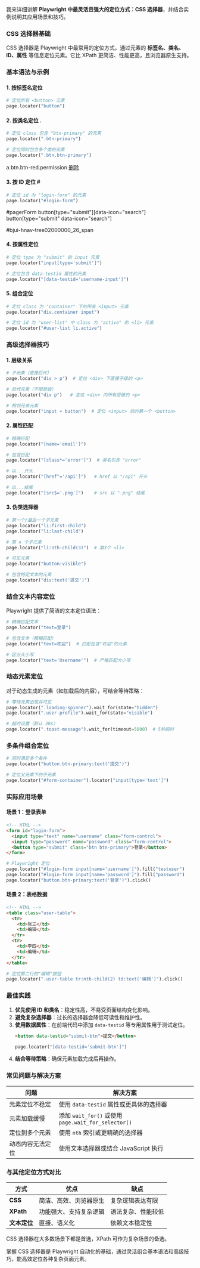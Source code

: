 我来详细讲解 **Playwright 中最灵活且强大的定位方式：CSS 选择器**，并结合实例说明其应用场景和技巧。


### **CSS 选择器基础**
CSS 选择器是 Playwright 中最常用的定位方式，通过元素的 **标签名、类名、ID、属性** 等信息定位元素。它比 XPath 更简洁、性能更高，且浏览器原生支持。


### **基本语法与示例**
#### **1. 按标签名定位**
```python
# 定位所有 <button> 元素
page.locator("button")
```

#### **2. 按类名定位  .**
```python
# 定位 class 包含 "btn-primary" 的元素
page.locator(".btn-primary")

# 定位同时包含多个类的元素
page.locator(".btn.btn-primary")
```

a.btn.btn-red.permission
<a href="#" class="btn btn-red permission">删除</a>

#### **3. 按 ID 定位  #**
```python
# 定位 id 为 "login-form" 的元素
page.locator("#login-form")
```

#pagerForm button[type="submit"][data-icon="search"]
button[type="submit" data-icon="search"]

#bjui-hnav-tree02000000_26_span


#### **4. 按属性定位**
```python
# 定位 type 为 "submit" 的 input 元素
page.locator("input[type='submit']")

# 定位包含 data-testid 属性的元素
page.locator("[data-testid='username-input']")
```

#### **5. 组合定位**
```python
# 定位 class 为 "container" 下的所有 <input> 元素
page.locator("div.container input")

# 定位 id 为 "user-list" 中 class 为 "active" 的 <li> 元素
page.locator("#user-list li.active")
```


### **高级选择器技巧**
#### **1. 层级关系**
```python
# 子元素（直接后代）
page.locator("div > p")  # 定位 <div> 下直接子级的 <p>

# 后代元素（不限层级）
page.locator("div p")   # 定位 <div> 内所有层级的 <p>

# 相邻兄弟元素
page.locator("input + button")  # 定位 <input> 后的第一个 <button>
```

#### **2. 属性匹配**
```python
# 精确匹配
page.locator("[name='email']")

# 包含匹配
page.locator("[class*='error']")  # 类名包含 "error"

# 以...开头
page.locator("[href^='/api']")   # href 以 "/api" 开头

# 以...结尾
page.locator("[src$='.png']")    # src 以 ".png" 结尾
```

#### **3. 伪类选择器**
```python
# 第一个/最后一个子元素
page.locator("li:first-child")
page.locator("li:last-child")

# 第 n 个子元素
page.locator("li:nth-child(3)")  # 第3个 <li>

# 可见元素
page.locator("button:visible")

# 包含特定文本的元素
page.locator("div:text('提交')")
```


### **结合文本内容定位**
Playwright 提供了简洁的文本定位语法：
```python
# 精确匹配文本
page.locator("text=登录")

# 包含文本（模糊匹配）
page.locator("text=欢迎")  # 匹配包含"欢迎"的元素

# 区分大小写
page.locator("text='Username'")  # 严格匹配大小写
```


### **动态元素定位**
对于动态生成的元素（如加载后的内容），可结合等待策略：
```python
# 等待元素出现并可见
page.locator(".loading-spinner").wait_for(state="hidden")
page.locator(".user-profile").wait_for(state="visible")

# 超时设置（默认 30s）
page.locator(".toast-message").wait_for(timeout=5000)  # 5秒超时
```


### **多条件组合定位**
```python
# 同时满足多个条件
page.locator("button.btn-primary:text('提交')")

# 定位父元素下的子元素
page.locator("#form-container").locator("input[type='text']")
```


### **实际应用场景**
#### **场景 1：登录表单**
```html
<!-- HTML -->
<form id="login-form">
  <input type="text" name="username" class="form-control">
  <input type="password" name="password" class="form-control">
  <button type="submit" class="btn btn-primary">登录</button>
</form>
```

```python
# Playwright 定位
page.locator("#login-form input[name='username']").fill("testuser")
page.locator("#login-form input[name='password']").fill("password")
page.locator("button.btn-primary:text('登录')").click()
```

#### **场景 2：表格数据**
```html
<!-- HTML -->
<table class="user-table">
  <tr>
    <td>张三</td>
    <td>编辑</td>
  </tr>
  <tr>
    <td>李四</td>
    <td>编辑</td>
  </tr>
</table>
```

```python
# 定位第二行的"编辑"按钮
page.locator(".user-table tr:nth-child(2) td:text('编辑')").click()
```


### **最佳实践**
1. **优先使用 ID 和类名**：稳定性高，不易受页面结构变化影响。
2. **避免复杂选择器**：过长的选择器会降低可读性和维护性。
3. **使用数据属性**：在前端代码中添加 `data-testid` 等专用属性用于测试定位。
   ```html
   <button data-testid="submit-btn">提交</button>
   ```
   ```python
   page.locator("[data-testid='submit-btn']")
   ```
4. **结合等待策略**：确保元素加载完成后再操作。


### **常见问题与解决方案**
| 问题                     | 解决方案                                  |
|--------------------------|-------------------------------------------|
| 元素定位不稳定           | 使用 `data-testid` 属性或更具体的选择器   |
| 元素加载缓慢             | 添加 `wait_for()` 或使用 `page.wait_for_selector()` |
| 定位到多个元素           | 使用 `nth` 索引或更精确的选择器           |
| 动态内容无法定位         | 使用文本选择器或结合 JavaScript 执行       |


### **与其他定位方式对比**
| 方式        | 优点                  | 缺点                |
|-------------|-----------------------|---------------------|
| **CSS**     | 简洁、高效、浏览器原生| 复杂逻辑表达有限    |
| **XPath**   | 功能强大、支持复杂逻辑| 语法复杂、性能较低  |
| **文本定位**| 直接、语义化          | 依赖文本稳定性      |

CSS 选择器在大多数场景下都是首选，XPath 可作为复杂场景的备选。

掌握 CSS 选择器是 Playwright 自动化的基础，通过灵活组合基本语法和高级技巧，能高效定位各种复杂页面元素。











